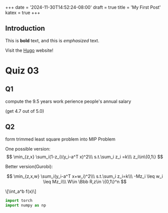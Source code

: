 +++
date = '2024-11-30T14:52:24-08:00'
draft = true
title = 'My First Post'
katex = true
+++
## Introduction

This is **bold** text, and this is *emphasized* text.

Visit the [Hugo](https://gohugo.io) website!

# Quiz 03

## Q1

compute the 9.5 years work perience people's annual salary

(get 4.7 out of 5.0)

## Q2

form trimmed least square problem into MIP Problem

One possible version:
$$
\min_{z,x} \sum_i(1-z_i)(y_i-a^T x)^2\\\
s.t.\sum_i z_i =k\\\
z_i\in\{0,1\}
$$

Better version(Gurobi):

$$
\min_{z,x,w} \sum_i(y_i-a^T x+w_i)^2\\\
s.t.\sum_i z_i=k\\\
-Mz_i \leq w_i \leq Mz_i\\\
W\in \Bbb R,z\in \{0,1\}^n
$$

\\[\int_a^b f(x)\\]

```Python
import torch
import numpy as np
```